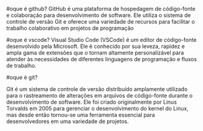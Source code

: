 #oque é github?
GitHub é uma plataforma de hospedagem de código-fonte e colaboração para desenvolvimento de software. Ele utiliza o sistema de controle de versão Git e oferece uma variedade de recursos para facilitar o trabalho colaborativo em projetos de programação


#oque é vscode?
Visual Studio Code (VSCode) é um editor de código-fonte desenvolvido pela Microsoft. Ele é conhecido por sua leveza, rapidez e ampla gama de extensões que o tornam altamente personalizável para atender às necessidades de diferentes linguagens de programação e fluxos de trabalho.

#oque é git?

Git é um sistema de controle de versão distribuído amplamente utilizado para o rastreamento de alterações em arquivos de código-fonte durante o desenvolvimento de software. Ele foi criado originalmente por Linus Torvalds em 2005 para gerenciar o desenvolvimento do kernel do Linux, mas desde então tornou-se uma ferramenta essencial para desenvolvedores em uma variedade de projetos.
